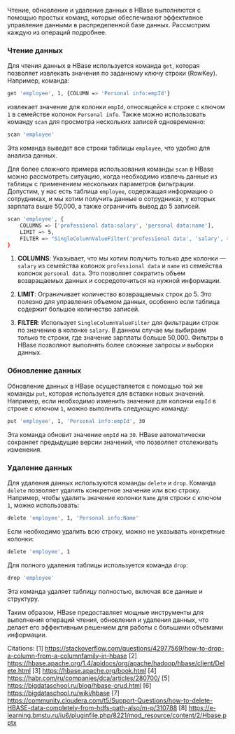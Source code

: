 Чтение, обновление и удаление данных в HBase выполняются с помощью простых команд, которые обеспечивают эффективное управление данными в распределенной базе данных. Рассмотрим каждую из операций подробнее.

### Чтение данных

Для чтения данных в HBase используется команда `get`, которая позволяет извлекать значения по заданному ключу строки (RowKey). Например, команда:

```bash
get 'employee', 1, {COLUMN => 'Personal info:empId'}
```

извлекает значение для колонки `empId`, относящейся к строке с ключом `1` в семействе колонок `Personal info`. Также можно использовать команду `scan` для просмотра нескольких записей одновременно:

```bash
scan 'employee'
```

Эта команда выведет все строки таблицы `employee`, что удобно для анализа данных.

Для более сложного примера использования команды `scan` в HBase можно рассмотреть ситуацию, когда необходимо извлечь данные из таблицы с применением нескольких параметров фильтрации. Допустим, у нас есть таблица `employee`, содержащая информацию о сотрудниках, и мы хотим получить данные о сотрудниках, у которых зарплата выше 50,000, а также ограничить вывод до 5 записей.

```bash
scan 'employee', {
    COLUMNS => ['professional data:salary', 'personal data:name'],
    LIMIT => 5,
    FILTER => "SingleColumnValueFilter('professional data', 'salary', >, 'binary:50000')"
}
```

1. **COLUMNS**: Указывает, что мы хотим получить только две колонки — `salary` из семейства колонок `professional data` и `name` из семейства колонок `personal data`. Это позволяет сократить объем возвращаемых данных и сосредоточиться на нужной информации.

2. **LIMIT**: Ограничивает количество возвращаемых строк до 5. Это полезно для управления объемом данных, особенно если таблица содержит большое количество записей.

3. **FILTER**: Использует `SingleColumnValueFilter` для фильтрации строк по значению в колонке `salary`. В данном случае мы выбираем только те строки, где значение зарплаты больше 50,000. Фильтры в HBase позволяют выполнять более сложные запросы и выборки данных.


### Обновление данных

Обновление данных в HBase осуществляется с помощью той же команды `put`, которая используется для вставки новых значений. Например, если необходимо изменить значение для колонки `empId` в строке с ключом `1`, можно выполнить следующую команду:

```bash
put 'employee', 1, 'Personal info:empId', 30
```

Эта команда обновит значение `empId` на `30`. HBase автоматически сохраняет предыдущие версии значений, что позволяет отслеживать изменения.

### Удаление данных

Для удаления данных используются команды `delete` и `drop`. Команда `delete` позволяет удалить конкретное значение или всю строку. Например, чтобы удалить значение колонки `Name` для строки с ключом `1`, можно использовать:

```bash
delete 'employee', 1, 'Personal info:Name'
```

Если необходимо удалить всю строку, можно не указывать конкретные колонки:

```bash
delete 'employee', 1
```

Для полного удаления таблицы используется команда `drop`:

```bash
drop 'employee'
```

Эта команда удаляет таблицу полностью, включая все данные и структуру. 

Таким образом, HBase предоставляет мощные инструменты для выполнения операций чтения, обновления и удаления данных, что делает его эффективным решением для работы с большими объемами информации.

Citations:
[1] https://stackoverflow.com/questions/42977569/how-to-drop-a-column-from-a-columnfamily-in-hbase
[2] https://hbase.apache.org/1.4/apidocs/org/apache/hadoop/hbase/client/Delete.html
[3] https://hbase.apache.org/book.html
[4] https://habr.com/ru/companies/dca/articles/280700/
[5] https://bigdataschool.ru/blog/hbase-crud.html
[6] https://bigdataschool.ru/wiki/hbase
[7] https://community.cloudera.com/t5/Support-Questions/how-to-delete-HBASE-data-completely-from-hdfs-path-also/m-p/310788
[8] https://e-learning.bmstu.ru/iu6/pluginfile.php/8221/mod_resource/content/2/Hbase.pptx
